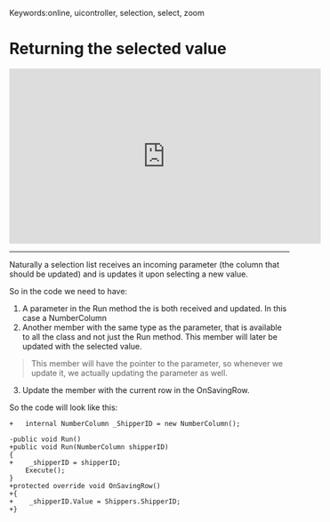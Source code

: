 ﻿Keywords:online, uicontroller, selection, select, zoom

# Returning the selected value

<iframe width="560" height="315" src="https://www.youtube.com/embed/fvazOqYXmV4?list=PL1DEQjXG2xnKzD8ASzFC1KFYHRQKVk2nC" frameborder="0" allowfullscreen></iframe>

---

Naturally a selection list receives an incoming parameter (the column that should be updated) and is updates it upon selecting a new value.

So in the code we need to have:
1. A parameter in the Run method the is both received and updated. In this case a NumberColumn
2. Another member with the same type as the parameter, that is available to all the class and not just the Run method.
This member will later be updated with the selected value.
> This member will have the pointer to the parameter, so whenever we update it, we actually updating the parameter as well.  

3. Update the member with the current row in the OnSavingRow.

So the code will look like this:
```csdiff
+   internal NumberColumn _ShipperID = new NumberColumn();

-public void Run()
+public void Run(NumberColumn shipperID)
{
+    _shipperID = shipperID;
    Execute();
}
+protected override void OnSavingRow()
+{
+    _shipperID.Value = Shippers.ShipperID;
+}

```


